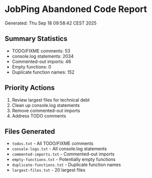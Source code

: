 # JobPing Abandoned Code Report
Generated: Thu Sep 18 09:58:42 CEST 2025

## Summary Statistics
- TODO/FIXME comments:       53
- console.log statements:     2034  
- Commented-out imports:       46
- Empty functions:        0
- Duplicate function names:      152

## Priority Actions
1. Review largest files for technical debt
2. Clean up console.log statements
3. Remove commented-out imports
4. Address TODO comments

## Files Generated
- `todos.txt` - All TODO/FIXME comments
- `console-logs.txt` - All console.log statements
- `commented-imports.txt` - Commented-out imports
- `empty-functions.txt` - Potentially empty functions
- `duplicate-functions.txt` - Duplicate function names
- `largest-files.txt` - 20 largest files

